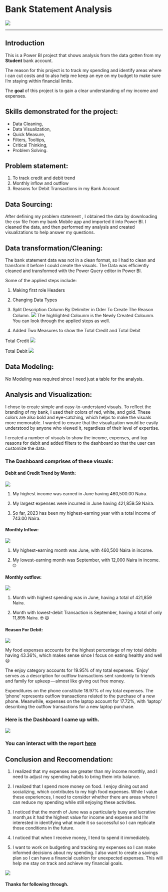 # Bank Statement Analysis

![](COVER_IMAGE.jpeg)
***

## Introduction

This is a Power BI project that shows analysis from the data gotten from my **Student** bank account.

The reason for this project is to track my spending and identify areas where i can cut costs and to also help me keep an eye on my budget to make sure I’m staying within financial limits.

The **goal** of this project is to gain a clear understanding of my income and expenses.

## Skills demonstrated for the project:

- Data Cleaning,
- Data Visualization,
- Quick Measure,
- Filters, Tooltips,
- Critical Thinking,
- Problem Solving.

## Problem statement:

1. To track credit and debit trend
2. Monthly inflow and outflow
3. Reasons for Debit Transactions in my Bank Account

## Data Sourcing:

After defining my problem statement , I obtained the data by downloading the csv file from my bank Mobile app and imported it into Power BI. I cleaned the data, and then performed my analysis and created visualizations to help answer my questions.

## Data transformation/Cleaning:

The bank statement data was not in a clean format, so I had to clean and transform it before I could create the visuals. The Data was efficiently cleaned and transformed with the Power Query editor in Power BI.

Some of the applied steps include:

1. Making first role Headers

2. Changing Data Types

3. Split Description Column By Delimiter in Oder To Create The Reason Column.
![](cleaned_data.png)
The highlighted Colounm is the Newly Created Colounm. You can look through the applied steps as well.

4. Added Two Measures to show the Total Credit and Total Debit

Total Credit
![](MEASURE_1.png)

Total Debit
![](MEASURE_2.png)

## Data Modeling:

No Modeling was required since I need just a table for the analysis.

## Analysis and Visualization:

I chose to create simple and easy-to-understand visuals. To reflect the branding of my bank, I used their colors of red, white, and gold. These colors are also bold and eye-catching, which helps to make the visuals more memorable.
I wanted to ensure that the visualization would be easily understood by anyone who viewed it, regardless of their level of expertise.

I created a number of visuals to show the income, expenses, and top reasons for debit and added filters to the dashboard so that the user can customize the data.

### The Dashboard comprises of these visuals:

#### Debit and Credit Trend by Month:

![](CREDIT_AND_DEBIT_TREND.png)

1. My highest income was earned in June having 460,500.00 Naira.

2. My largest expenses were incurred in June having 421,859.59 Naira.

3. So far, 2023 has been my highest-earning year with a total income of 743.00 Naira.

#### Monthly Inflow:

![](MONTHLY_INFLOW.png)

1. My highest-earning month was June, with 460,500 Naira in income.

2. My lowest-earning month was September, with 12,000 Naira in income.🤓

#### Monthly outflow:

![](MONTHLY_OUTFLOW.png)

1. Month with highest spending was in June, having a total of 421,859 Naira.

2. Month with lowest-debit Transaction is September, having a total of only 11,895 Naira. 🤓 😄

#### Reason For Debit:

![](REASON_FOR_DEBIT.png)

My food expenses accounts for the highest percentage of my total debits having 43.36%, which makes sense since I focus on eating healthy and well 😃

The enjoy category accounts for 19.95% of my total expenses. ‘Enjoy’ serves as a description for outflow transactions sent randomly to friends and family for upkeep — almost like giving out free money.

Expenditures on the phone constitute 18.97% of my total expenses. The ‘phone’ represents outflow transactions related to the purchase of a new phone. Meanwhile, expenses on the laptop account for 17.72%, with ‘laptop’ describing the outflow transactions for a new laptop purchase.

### Here is the Dashboard I came up with.

![](FINAL_UBA_DASHBOARD.png)

### You can interact with the report [here](https://app.powerbi.com/view?r=eyJrIjoiYTNlZDNkMzMtMWUyYS00ZGQ5LWEyMDMtZGMxNjllNTA3ZDc2IiwidCI6IjBmMzMzYzc0LTM2NzEtNGJkMy1hZjA1LTczNjc1OWI5ODkzZCJ9)

## Conclusion and Reccomendation:

1. I realized that my expenses are greater than my income monthly, and I need to adjust my spending habits to bring them into balance.
   
2. I realized that I spend more money on food. I enjoy dining out and socializing, which contributes to my high food expenses. While I value these experiences, I need to consider whether there are areas where I can reduce my spending while still enjoying these activities.
   
3. I noticed that the month of June was a particularly busy and lucrative month,as it had the highest value for income and expense and I’m interested in identifying what made it so successful so I can replicate those conditions in the future.
   
4. I noticed that when I receive money, I tend to spend it immediately.
   
5. I want to work on budgeting and tracking my expenses so I can make informed decisions about my spending. I also want to create a savings plan so I can have a financial cushion for unexpected expenses. This will help me stay on track and achieve my financial goals.

![](THANKS.jpg)
#### Thanks for following through.




